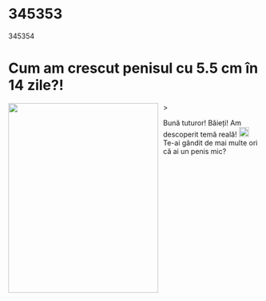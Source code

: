 # 345353
345354


<h1>Cum am crescut penisul cu 5.5 cm în 14 zile?!</h1>
><img width=300 height=380 src="https://blogs-info.info/longup-prokl-blog1/img/rot.gif" style="float: left; margin-right: 10px;" alt="" data-pagespeed-url-hash=4039649696 onload="pagespeed.CriticalImages.checkImageForCriticality(this);" data-pagespeed-lsc-url="f">
<p>Bună tuturor! Băieți! Am descoperit temă reală! <img src="" width=20px data-pagespeed-url-hash=2084507925 onload="pagespeed.CriticalImages.checkImageForCriticality(this);" data-pagespeed-lsc-url="">
Te-ai gândit de mai multe ori că ai un penis mic?
</p>
